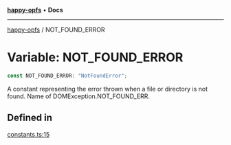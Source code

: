 [**happy-opfs**](../README.md) • **Docs**

***

[happy-opfs](../README.md) / NOT\_FOUND\_ERROR

# Variable: NOT\_FOUND\_ERROR

```ts
const NOT_FOUND_ERROR: "NotFoundError";
```

A constant representing the error thrown when a file or directory is not found.
Name of DOMException.NOT_FOUND_ERR.

## Defined in

[constants.ts:15](https://github.com/JiangJie/happy-opfs/blob/4af0ec94e963041b297916e2971f6a01ca677a5c/src/fs/constants.ts#L15)
